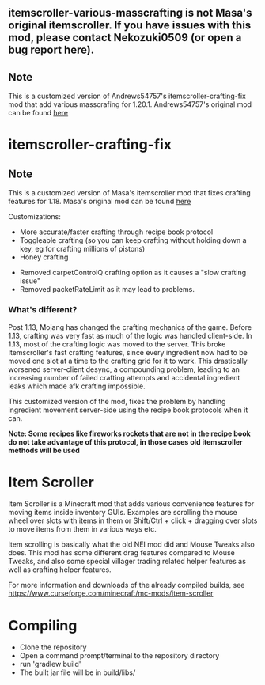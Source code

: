 ## itemscroller-various-masscrafting is not Masa's original itemscroller. If you have issues with this mod, please contact Nekozuki0509 (or open a bug report here).
## Note
This is a customized version of Andrews54757's itemscroller-crafting-fix mod that add various masscrafing for 1.20.1. Andrews54757's original mod can be found [here](https://github.com/Andrews54757/itemscroller-crafting-fix)



itemscroller-crafting-fix
==========================

## Note
This is a customized version of Masa's itemscroller mod that fixes crafting features for 1.18. Masa's original mod can be found [here](https://github.com/maruohon/itemscroller)

Customizations:
* More accurate/faster crafting through recipe book protocol
* Toggleable crafting (so you can keep crafting without holding down a key, eg for crafting millions of pistons)
* Honey crafting

- Removed carpetControlQ crafting option as it causes a "slow crafting issue"
- Removed packetRateLimit as it may lead to problems.

### What's different?
Post 1.13, Mojang has changed the crafting mechanics of the game. Before 1.13, crafting was very fast as much of the logic was handled client-side. In 1.13, most of the crafting logic was moved to the server. This broke Itemscroller's fast crafting features, since every ingredient now had to be moved one slot at a time to the crafting grid for it to work. This drastically worsened server-client desync, a compounding problem, leading to an increasing number of failed crafting attempts and accidental ingredient leaks which made afk crafting impossible. 

This customized version of the mod, fixes the problem by handling ingredient movement server-side using the recipe book protocols when it can. 

**Note: Some recipes like fireworks rockets that are not in the recipe book do not take advantage of this protocol, in those cases old itemscroller methods will be used**

Item Scroller
==============
Item Scroller is a Minecraft mod that adds various convenience features for moving items
inside inventory GUIs. Examples are scrolling the mouse wheel over slots with items in them
or Shift/Ctrl + click + dragging over slots to move items from them in various ways etc.

Item scrolling is basically what the old NEI mod did and Mouse Tweaks also does.
This mod has some different drag features compared to Mouse Tweaks, and also some special
villager trading related helper features as well as crafting helper features.

For more information and downloads of the already compiled builds,
see https://www.curseforge.com/minecraft/mc-mods/item-scroller

Compiling
=========
* Clone the repository
* Open a command prompt/terminal to the repository directory
* run 'gradlew build'
* The built jar file will be in build/libs/
